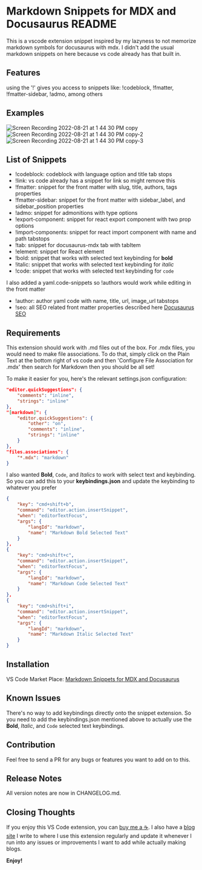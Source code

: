 # Markdown Snippets for MDX and Docusaurus README

This is a vscode extension snippet inspired by my lazyness to not memorize markdown symbols for docusaurus with mdx.
I didn't add the usual markdown snippets on here because vs code already has that built in.

## Features

using the '!' gives you access to snippets like: !codeblock, !fmatter, !fmatter-sidebar, !admo, among others

## Examples
![Screen Recording 2022-08-21 at 1 44 30 PM copy](https://user-images.githubusercontent.com/9417970/185778430-01e54351-a440-4462-8934-c2cb487b448b.gif)
![Screen Recording 2022-08-21 at 1 44 30 PM copy-2](https://user-images.githubusercontent.com/9417970/185778847-adf2e6a8-fe45-402d-b95b-8035bc9c5e85.gif)
![Screen Recording 2022-08-21 at 1 44 30 PM copy-3](https://user-images.githubusercontent.com/9417970/185778986-040c9555-a9c9-41db-a1d5-f5aa89f6f798.gif)

## List of Snippets
- !codeblock: codeblock with language option and title tab stops
- !link: vs code already has a snippet for link so might remove this
- !fmatter: snippet for the front matter with slug, title, authors, tags properties
- !fmatter-sidebar: snippet for the front matter with sidebar_label, and sidebar_position properties
- !admo: snippet for admonitions with type options
- !export-component: snippet for react export component with two prop options
- !import-components: snippet for react import component with name and path tabstops
- !tab: snippet for docusaurus-mdx tab with tabItem
- !element: snippet for React element
- !bold: snippet that works with selected text keybinding for **bold**
- !italic: snippet that works with selected text keybinding for *italic*
- !code: snippet that works with selected text keybinding for `code`

I also added a yaml.code-snippets so !authors would work
while editing in the front matter
- !author: author yaml code with name, title, url, image_url tabstops
- !seo: all SEO related front matter properties described here [Docusaurus SEO](https://docusaurus.io/docs/seo)

## Requirements

This extension should work with .md files out of the box. For .mdx files, you would need to make file associations. To do that, simply click on the Plain Text at the bottom right of vs code and then 'Configure File Association for .mdx' then search for Markdown then you should be all set!

To make it easier for you, here's the relevant settings.json configuration:
```json title='settings.json'
"editor.quickSuggestions": {
    "comments": "inline",
    "strings": "inline"
},
"[markdown]": {
    "editor.quickSuggestions": {
        "other": "on",
        "comments": "inline",
        "strings": "inline"
    }
},
"files.associations": {
    "*.mdx": "markdown"
}
```

I also wanted **Bold**, `Code`, and *Italics* to work with select text and keybinding. So you can add this to your **keybindings.json** and update the keybinding to whatever you prefer

```json title='keybindings.json'
{
    "key": "cmd+shift+b",
    "command": "editor.action.insertSnippet",
    "when": "editorTextFocus",
    "args": {
        "langId": "markdown",
        "name": "Markdown Bold Selected Text"
    }
},
{
    "key": "cmd+shift+c",
    "command": "editor.action.insertSnippet",
    "when": "editorTextFocus",
    "args": {
        "langId": "markdown",
        "name": "Markdown Code Selected Text"
    }
},
{
    "key": "cmd+shift+i",
    "command": "editor.action.insertSnippet",
    "when": "editorTextFocus",
    "args": {
        "langId": "markdown",
        "name": "Markdown Italic Selected Text"
    }
}
```

## Installation

VS Code Market Place: [Markdown Snippets for MDX and Docusaurus](https://marketplace.visualstudio.com/items?itemName=MisterMunchkin.simple-markdown-snippets)

## Known Issues

There's no way to add keybindings directly onto the snippet extension. So you need to add the keybindings.json mentioned above to actually use the **Bold**, *Italic*, and `Code` selected text keybindings.

## Contribution

Feel free to send a PR for any bugs or features you want to add on to this.

## Release Notes

All version notes are now in CHANGELOG.md.

## Closing Thoughts

If you enjoy this VS Code extension, you can [buy me a ☕️](https://www.paypal.com/donate/?hosted_button_id=B9HDECYJ4CEF8). I also have a [blog site](https://blog.robindalmy.com) I write to where I use this extension regularly and update it whenever I run into any issues or improvements I want to add while actually making blogs. 

**Enjoy!**
